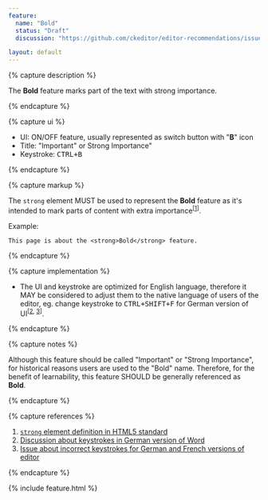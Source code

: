 ```yaml
---
feature:
  name: "Bold"
  status: "Draft"
  discussion: "https://github.com/ckeditor/editor-recommendations/issues/1"

layout: default
---
```


{% capture description %}

The **Bold** feature marks part of the text with strong importance.

{% endcapture %}

{% capture ui %}

 * UI: ON/OFF feature, usually represented as switch button with "**B**" icon
 * Title: "Important" or Strong Importance"
 * Keystroke: <kbd>CTRL+B</kbd>

{% endcapture %}

{% capture markup %}

The `strong` element MUST be used to represent the **Bold** feature as it's intended to mark parts of content with extra importance<sup>[[1](#ref1)]</sup>.

Example:

```
This page is about the <strong>Bold</strong> feature.
```

{% endcapture %}

{% capture implementation %}

* The UI and keystroke are optimized for English language, therefore it MAY be considered to adjust them to the native language of users of the editor, eg. change keystroke to <kbd>CTRL+SHIFT+F</kbd> for German version of UI<sup>[[2](#ref2), [3](#ref3)]</sup>.

{% endcapture %}

{% capture notes %}

Although this feature should be called "Important" or "Strong Importance", for historical reasons users are used to the
"Bold" name. Therefore, for the benefit of learnability, this feature SHOULD be generally referenced as **Bold**.

{% endcapture %}

{% capture references %}

1. <a id="ref1"></a>[`strong` element definition in HTML5 standard](http://www.w3.org/TR/html5/text-level-semantics.html#the-strong-element)
2. <a id="ref2"></a>[Discussion about keystrokes in German version of Word](http://dict.leo.org/forum/viewGeneraldiscussion.php?idThread=846089)
3. <a id="ref3"></a>[Issue about incorrect keystrokes for German and French versions of editor](https://jira.atlassian.com/browse/CONF-13567)

{% endcapture %}

{% include feature.html %}
